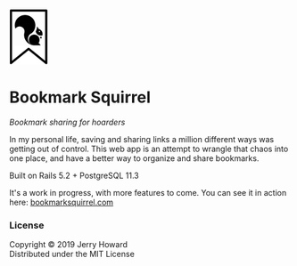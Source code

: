 ![Bookmark Squirrel logo](https://github.com/jerhow/bookmark-squirrel/blob/master/app/assets/images/bs-logo-01.png "Bookmark Squirrel")

# Bookmark Squirrel
*Bookmark sharing for hoarders*

In my personal life, saving and sharing links a million different ways was getting out of control. This web app is an attempt to wrangle that chaos into one place, and have a better way to organize and share bookmarks.

Built on Rails 5.2 + PostgreSQL 11.3

It's a work in progress, with more features to come. You can see it in action here: [bookmarksquirrel.com](https://bookmarksquirrel.com)

### License
Copyright © 2019 Jerry Howard<br/>
Distributed under the MIT License
